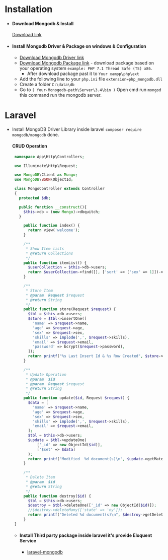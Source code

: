 # Installation
* #### Download Mongodb & Install
  [Download link](https://www.mongodb.com/download-center#community)
  
* #### Install Mongodb Driver & Package on windows & Configuration
  * [Download Mongodb Driver link](http://php.net/manual/en/mongodb.installation.windows.php) 
  * [Download Mongodb Package link](http://pecl.php.net/package/mongodb) - download package based on your operating system `example: PHP 7.1 Thread Safe (TS) x86`.
    * After download package past it to `Your xampp\php\ext`
  * Add the following line to your `php.ini` file  `extension=php_mongodb.dll`
  * Create a folder `C:\data\db`
  * Go to `( Your-Monogodb-path\Server\3.4\bin )` Open cmd run `mongod` this command run the mongodb server.
  
# Laravel
* Install MongoDB Driver Library inside laravel `composer require mongodb/mongodb` done.

  #### CRUD Operation
   ```php
    namespace App\Http\Controllers;

    use Illuminate\Http\Request;

    use MongoDB\Client as Mongo;
    use MongoDB\BSON\ObjectId;

    class MongoController extends Controller
    {
      protected $db;

      public function __construct(){
        $this->db = (new Mongo)->dbquitch;
      }

        public function index() {    	
          return view('welcome');
        }

        /**
         * Show Item lists
         * @return Collections
         */
        public function itemList() {
          $userCollection = $this->db->users;
          return $userCollection->find([], ['sort' => ['sex' => 1]])->toArray();
        }

        /**
         * Store Item
         * @param  Request $request 
         * @return String           
         */
        public function store(Request $request) {
          $tbl = $this->db->users;
          $store = $tbl->insertOne([
            'name' => $request->name,
            'age' => $request->age,
            'sex' => $request->sex,
            'skills' => implode(',', $request->skills),
            'email' => $request->email,
            'password' => bcrypt($request->password),
          ]);
          return printf("%s Last Insert Id & %s Row Created", $store->getInsertedId(), $store->getInsertedCount());
        }

        /**
         * Update Operation
         * @param  $id      
         * @param  Request $request 
         * @return String       
         */
        public function update($id, Request $request) {
          $data = [
            'name' => $request->name,
            'age' => $request->age,
            'sex' => $request->sex,
            'skills' => implode(',', $request->skills),
            'email' => $request->email,
          ];
          $tbl = $this->db->users;
          $update = $tbl->updateOne(
              ['_id' => new ObjectId($id)],
              ['$set' => $data]
          );
          return printf("Modified  %d document(s)\n", $update->getMatchedCount());
        }

        /**
         * Delete Item
         * @param  $id 
         * @return String     
         */
        public function destroy($id) {
          $tbl = $this->db->users;
          $destroy = $tbl->deleteOne(['_id' => new ObjectId($id)]);
          //$destroy->deleteMany(['state' => 'ny']);
          return printf("Deleted %d document(s)\n", $destroy->getDeletedCount());
        }
    }

   ```
    * #### Install Third party package inside laravel it's provide Eloquent Service
      * [laravel-mongodb](https://github.com/jenssegers/laravel-mongodb)
